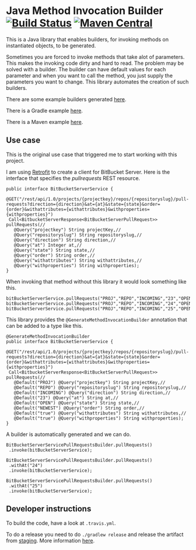 # Java Method Invocation Builder [![Build Status](https://travis-ci.org/tomasbjerre/java-method-invocation-builder.svg?branch=master)](https://travis-ci.org/tomasbjerre/java-method-invocation-builder) [![Maven Central](https://maven-badges.herokuapp.com/maven-central/se.bjurr.jmib/java-method-invocation-builder/badge.svg)](https://maven-badges.herokuapp.com/maven-central/se.bjurr.jmib/java-method-invocation-builder)

This is a Java library that enables builders, for invoking methods on instantiated objects, to be generated.

Sometimes you are forced to invoke methods that take alot of parameters. This makes the invoking code dirty and hard to read. The problem may be solved with a builder. The builder can have default values for each parameter and when you want to call the method, you just supply the parameters you want to change. This library automates the creation of such builders.

There are some example builders generated [here](https://github.com/tomasbjerre/java-method-invocation-builder/tree/master/src/test/expected/se/bjurr/jmib/testcases).

There is a Gradle example [here](https://github.com/tomasbjerre/java-method-invocation-builder/tree/master/example-gradle).

There is a Maven example [here](https://github.com/tomasbjerre/java-method-invocation-builder/tree/master/example-maven).

## Use case
This is the original use case that triggered me to start working with this project.

I am using [Retrofit](http://square.github.io/retrofit/) to create a client for BitBucket Server. Here is the interface that specifies the *pullrequests* REST resource.

```
public interface BitBucketServerService {
 @GET("/rest/api/1.0/projects/{projectkey}/repos/{repositoryslug}/pull-requests?direction={direction}&at={at}&state={state}&order={order}&withattributes={withattributes}&withproperties={withproperties}")
 Call<BitbucketServerResponse<BitBucketServerPullRequest>> pullRequests(//
   @Query("projectkey") String projectKey,//
   @Query("repositoryslug") String repositoryslug,//
   @Query("direction") String direction,//
   @Query("at") Integer at,//
   @Query("state") String state,//
   @Query("order") String order,//
   @Query("withattributes") String withattributes,//
   @Query("withproperties") String withproperties);
}
```

When invoking that method without this library it would look something like this.
```
bitBucketServerService.pullRequests("PROJ","REPO","INCOMING","23","OPEN","NEWEST","true","true");
bitBucketServerService.pullRequests("PROJ","REPO","INCOMING","24","OPEN","NEWEST","true","true");
bitBucketServerService.pullRequests("PROJ","REPO","INCOMING","25","OPEN","NEWEST","true","true");
```

This library provides the `@GenerateMethodInvocationBuilder` annotation that can be added to a type like this.
```
@GenerateMethodInvocationBuilder
public interface BitBucketServerService {
 @GET("/rest/api/1.0/projects/{projectkey}/repos/{repositoryslug}/pull-requests?direction={direction}&at={at}&state={state}&order={order}&withattributes={withattributes}&withproperties={withproperties}")
 Call<BitbucketServerResponse<BitBucketServerPullRequest>> pullRequests(//
   @Default("PROJ") @Query("projectkey") String projectKey,//
   @Default("REPO") @Query("repositoryslug") String repositoryslug,//
   @Default("INCOMING") @Query("direction") String direction,//
   @Default("23") @Query("at") String at,//
   @Default("OPEN") @Query("state") String state,//
   @Default("NEWEST") @Query("order") String order,//
   @Default("true") @Query("withattributes") String withattributes,//
   @Default("true") @Query("withproperties") String withproperties);
}
```

A builder is automatically generated and we can do.
```
BitBucketServerServicePullRequestsBuilder.pullRequests()
 .invoke(bitBucketServerService);

BitBucketServerServicePullRequestsBuilder.pullRequests()
 .withAt("24")
 .invoke(bitBucketServerService);

BitBucketServerServicePullRequestsBuilder.pullRequests()
 .withAt("25")
 .invoke(bitBucketServerService);
```

## Developer instructions

To build the code, have a look at `.travis.yml`.

To do a release you need to do `./gradlew release` and release the artifact from [staging](https://oss.sonatype.org/#stagingRepositories). More information [here](http://central.sonatype.org/pages/releasing-the-deployment.html).
